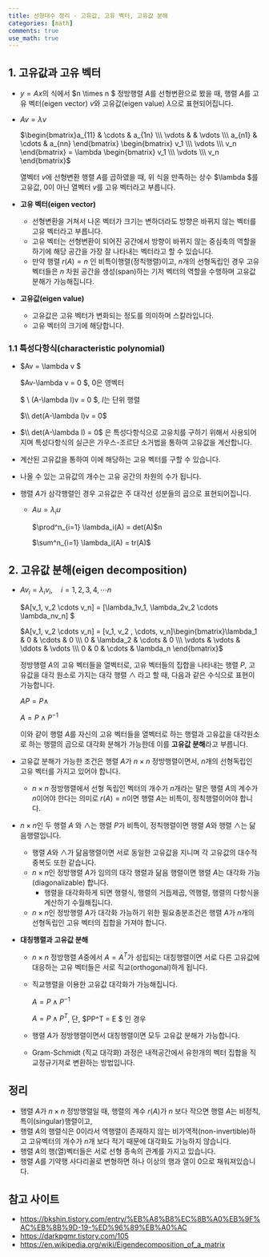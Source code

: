 ```yaml
---
title: 선형대수 정리 - 고유값, 고유 벡터, 고유값 분해
categories: [math]
comments: true
use_math: true
---
```




## 1. 고유값과 고유 벡터

- $y = Ax$의 식에서 $n \times n $​​​ 정방행렬 $A$​​​를 선형변환으로 봤을 때, 행렬 $A$​​​를 고유 벡터(eigen vector) $v$​​​와 고유값(eigen value) $\lambda$​​​으로 표현되어집니다.

- $Av = \lambda v$​

  $\begin{bmatrix}a_{11}  & \cdots & a_{1n} \\\ \vdots & & \vdots \\\ a_{n1} & \cdots & a_{nn} \end{bmatrix} \begin{bmatrix} v_1 \\\ \vdots \\\ v_n \end{bmatrix} = \lambda \begin{bmatrix} v_1 \\\ \vdots \\\ v_n \end{bmatrix}$​​

  열벡터 $v$​에 선형변환 행렬 $A$​를 곱하였을 때, 위 식을 만족하는 상수 $\lambda $​를 고유값, 0이 아닌 열벡터 $v$​를 고유 벡터라고 부릅니다.

- **고유 벡터(eigen vector)**

  - 선형변환을 거쳐서 나온 벡터가 크기는 변하더라도 방향은 바뀌지 않는 벡터를 고유 벡터라고 부릅니다.
  - 고유 벡터는 선형변환이 되어진 공간에서 방향이 바뀌지 않는 중심축의 역할을 하기에 해당 공간을 가장 잘 나타내는 벡터라고 할 수 있습니다.
  - 만약 행렬 $r(A) = n$​​​ 인 비특이행렬(정칙행렬)이고, $n$​개의 선형독립인 경우 고유 벡터들은 $n$​​ 차원 공간을 생성(span)하는 기저 벡터의 역할을 수행하며 고유값 분해가 가능해집니다.

- **고유값(eigen value)**

  - 고유값은 고유 벡터가 변화되는 정도를 의미하며 스칼라입니다.
  - 고유 벡터의 크기에 해당합니다.



### 1.1 특성다항식(characteristic polynomial)

- $Av = \lambda v  $​

  $Av-\lambda v = 0 $​,           $0$은 영벡터

  $ \\ (A-\lambda I)v = 0 $,       $I$​는 단위 행렬

  $\\ det(A-\lambda I)v = 0$​

- $\\ det(A-\lambda I) = 0$​​​​ 은 특성다항식으로 고유치를 구하기 위해서 사용되어지며 특성다항식의 실근은 가우스-조르단 소거법을 통하여 고유값을 계산합니다.

- 계산된 고유값을 통하여 이에 해당하는 고유 벡터를 구할 수 있습니다.

- 나올 수 있는 고유값의 개수는 고유 공간의 차원의 수가 됩니다.

- 행렬 $A$​​가 삼각행렬인 경우 고유값은 주 대각선 성분들의 곱으로 표현되어집니다.

  - $Au = \lambda_i u$

    $\prod^n_{i=1} \lambda_i(A) = det(A)$​n

    $\sum^n_{i=1} \lambda_i(A) = tr(A)$​



## 2. 고유값 분해(eigen decomposition)

- $Av_i = \lambda_i v_i ,\quad i = 1, 2, 3, 4, \cdots n$

  $A[v_1, v_2 \cdots v_n] = [\lambda_1v_1, \lambda_2v_2 \cdots \lambda_nv_n] $​​

  $A[v_1, v_2 \cdots v_n] = [v_1, v_2 , \cdots, v_n]\begin{bmatrix}\lambda_1 & 0 & \cdots & 0 \\\ 0 & \lambda_2 & \cdots & 0 \\\ \vdots & \vdots & \ddots & \vdots \\\ 0 & 0 & \cdots & \lambda_n \end{bmatrix}$​​

  정방행렬 $A$​​​​의 고유 벡터들을 열벡터로, 고유 벡터들의 집합을 나타내는 행렬 $P$​​​​​, 고유값을 대각 원소로 가지는 대각 행렬 $\land$​​​​​ 라고 할 때, 다음과 같은 수식으로 표현이 가능합니다.

  $AP = P\land$​​

  $A = P\land P^{-1}$​​

  이와 같이 행렬 $A$​​를 자신의 고유 벡터들을 열벡터로 하는 행렬과 고유값을 대각원소로 하는 행렬의 곱으로 대각화 분해가 가능한데 이를 **고유값 분해**라고 부릅니다. 

- 고유값 분해가 가능한 조건은 행렬 $A$​가 $n \times n$​ 정방행렬이면서, $n$​개의 선형독립인 고유 벡터를 가지고 있어야 합니다.

  -  $n \times n$ 정방행렬에서 선형 독립인 벡터의 개수가 $n$개라는 말은 행렬 $A$의 계수가 $n$이어야 한다는 의미로 $r(A) = n$이면 행렬 $A$​​는 비특이, 정칙행렬이어야 합니다.

- $n \times n$​​인 두 행렬 $A$​​ 와 $\land$​​는 행렬 $P$​​​가 비특이, 정칙행렬이면 행렬 $A$​​와 행렬 $\land$​​는 닮음행렬입니다.

  - 행렬 $A$​와 $\land$​가 닮음행렬이면 서로 동일한 고유값을 지니며 각 고유값의 대수적 중복도 또한 같습니다.
  - $n \times n$인 정방행렬 $A$가 임의의 대각 행렬과 닮음 행렬이면 행렬 $A$​​는 대각화 가능(diagonalizable) 합니다.
    - 행렬을 대각화하게 되면 행렬식, 행렬의 거듭제곱, 역행렬, 행렬의 다항식을 계산하기 수월해집니다.
  - $n \times n$인 정방행렬 $A$가 대각화 가능하기 위한 필요충분조건은 행렬 $A$가 $n$​개의 선형독립인 고유 벡터의 집합을 가져야 합니다.

- **대칭행렬과 고유값 분해**

  - $n \times n$​​ 정방행렬 $A$​​중에서 $A = A^T$​​가 성립되는 대칭행렬이면 서로 다른 고유값에 대응하는 고유 벡터들은 서로 직교(orthogonal)하게 됩니다.

  - 직교행렬을 이용한 고유값 대각화가 가능해집니다.

    $A = P \land P^{-1}$​​ ​​

    $A = P\land P^T$​ , 단, $PP^T = E $​​ 인 경우

  - 행렬 $A$​​가 정방행렬이면서 대칭행렬이면 모두 고유값 분해가 가능합니다.

  - Gram-Schmidt (직교 대각화) 과정은 내적공간에서 유한개의 벡터 집합을 직교정규기저로 변환하는 방법입니다.



## 정리

- 행렬 $A$가 $n \times n$ 정방행렬일 때, 행렬의 계수 $r(A)$가 $n$​ 보다 작으면 행렬 $A$는 비정칙, 특이(singular)행렬이고,
- 행렬 $A$의 행렬식은 0이라서 역행렬이 존재하지 않는 비가역적(non-invertible)하고 고유벡터의 개수가 $n$개 보다 적기 때문에 대각화도 가능하지 않습니다.
- 행렬 $A$의 행(열)벡터들은 서로 선형 종속의 관계를 가지고 있습니다.
- 행렬 $A$를 기약행 사다리꼴로 변형하면 하나 이상의 행과 열이 0으로 채워져있습니다.



## 참고 사이트

- https://bkshin.tistory.com/entry/%EB%A8%B8%EC%8B%A0%EB%9F%AC%EB%8B%9D-19-%ED%96%89%EB%A0%AC
- https://darkpgmr.tistory.com/105
- https://en.wikipedia.org/wiki/Eigendecomposition_of_a_matrix





